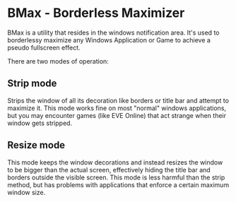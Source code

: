 BMax - Borderless Maximizer
=============

BMax is a utility that resides in the windows notification area. It's used to borderlessy maximize any Windows Application or Game to achieve a pseudo fullscreen effect. 

There are two modes of operation:


Strip mode
--------------------
Strips the window of all its decoration like borders or title bar and attempt to maximize it. This mode works fine on most "normal" windows applications, but you may encounter games (like EVE Online) that act strange when their window gets stripped.

Resize mode
--------------------
 This mode keeps the window decorations and instead resizes the window to be bigger than the actual screen, effectively hiding the title bar and borders outside the visible screen. This mode is less harmful than the strip method, but has problems with applications that enforce a certain maximum window size.